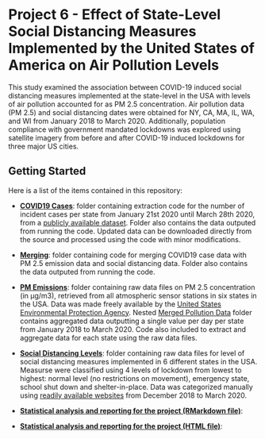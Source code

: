 # Project 6 - Effect of State-Level Social Distancing Measures Implemented by the United States of America on Air Pollution Levels

This study examined the association between COVID-19 induced social distancing measures implemented at the state-level in the USA with levels of air pollution accounted for as PM 2.5 concentration. Air pollution data (PM 2.5) and social distancing dates were obtained for NY, CA, MA, IL, WA, and WI from January 2018 to March 2020. Additionally, population compliance with government mandated lockdowns was explored using satellite imagery from before and after COVID-19 induced lockdowns for three major US cities.

## Getting Started

Here is a list of the items contained in this repository:

- **[COVID19 Cases](https://github.com/COVID19-DVRN/Project-6---Effects-of-social-distancing-and-isolation-on-pollution/tree/master/COVID19%20Cases)**: folder containing extraction code for the number of incident cases per state from January 21st 2020 until March 28th 2020, from a [publicly available dataset](https://github.com/nytimes/covid-19-data). Folder also contains the data outputed from running the code. Updated data can be downloaded directly from the source and processed using the code with minor modifications. 

- **[Merging](https://github.com/COVID19-DVRN/Project-6---Effects-of-social-distancing-and-isolation-on-pollution/tree/master/Merging)**: folder containing code for merging COVID19 case data with PM 2.5 emission data and social distancing data. Folder also contains the data outputed from running the code.

- **[PM Emissions](https://github.com/COVID19-DVRN/Project-6---Effects-of-social-distancing-and-isolation-on-pollution/tree/master/PM%20Emissions)**: folder containing raw data files on PM 2.5 concentration (in μg/m3), retrieved from all atmospheric sensor stations in six states in the USA. Data was made freely available by the [United States Environmental Protection Agency](https://www.epa.gov/outdoor-air-quality-data/download-daily-data). Nested [Merged Pollution Data](https://github.com/COVID19-DVRN/Project-6---Effects-of-social-distancing-and-isolation-on-pollution/tree/master/PM%20Emissions/Merged%20Pollution%20Data) folder contains aggregated data outputting a single value per day per state from January 2018 to March 2020. Code also included to extract and aggregate data for each state using the raw data files. 

- **[Social Distancing Levels](https://github.com/COVID19-DVRN/Project-6---Effects-of-social-distancing-and-isolation-on-pollution/tree/master/Social%20Distancing%20Levels)**: folder containing raw data files for level of social distancing measures implemented in 6 different states in the USA. Measurse were classified using 4 levels of lockdown from lowest to highest: normal level (no restrictions on movement), emergency state, school shut down and shelter-in-place. Data was categorized manually using [readily available websites](https://en.wikipedia.org/wiki/Timeline_of_the_2020_coronavirus_pandemic_in_the_United_States) from December 2018 to March 2020.

- **[Statistical analysis and reporting for the project (RMarkdown file)](https://github.com/COVID19-DVRN/Project-6---Effects-of-social-distancing-and-isolation-on-pollution/blob/master/Statistical%20Analysis%20and%20Reporting.rmd)**:

- **[Statistical analysis and reporting for the project (HTML file)](https://github.com/COVID19-DVRN/Project-6---Effects-of-social-distancing-and-isolation-on-pollution/blob/master/Statistical%20Analysis%20and%20Reporting.html)**:

